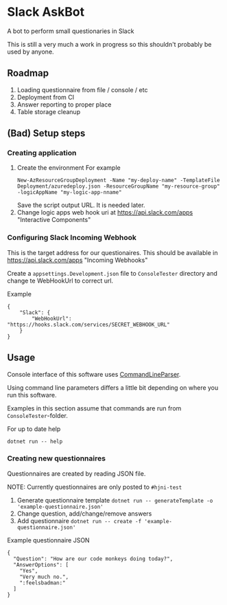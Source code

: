 # Slack AskBot
A bot to perform small questionaries in Slack

This is still a very much a work in progress so this shouldn't probably be used by anyone.

## Roadmap
 1. Loading questionnaire from file / console / etc
 1. Deployment from CI
 1. Answer reporting to proper place
 1. Table storage cleanup

## (Bad) Setup steps

### Creating application
1. Create the environment
   For example 
   ```
   New-AzResourceGroupDeployment -Name "my-deploy-name" -TemplateFile Deployment/azuredeploy.json -ResourceGroupName "my-resource-group" -logicAppName "my-logic-app-nname"
   ```
   Save the script output URL. It is needed later.
2. Change logic apps web hook uri at https://api.slack.com/apps "Interactive Components"

### Configuring Slack Incoming Webhook
This is the target address for our questionaires. This should be available in https://api.slack.com/apps "Incoming Webhooks"

Create a `appsettings.Development.json` file to `ConsoleTester` directory and change te WebHookUrl to correct url. 

Example
```
{
    "Slack": {
        "WebHookUrl": "https://hooks.slack.com/services/SECRET_WEBHOOK_URL"
    }
}
```

## Usage
Console interface of this software uses [CommandLineParser](https://github.com/commandlineparser/commandline).

Using command line parameters differs a little bit depending on where you run this software.

Examples in this section assume that commands are run from `ConsoleTester`-folder.

For up to date help

```
dotnet run -- help 
```

### Creating new questionnaires
Questionnaires are created by reading JSON file.

NOTE: Currently questionnaires are only posted to `#hjni-test`

1. Generate questionnaire template `dotnet run -- generateTemplate -o 'example-questionnaire.json'` 
2. Change question, add/change/remove answers
3. Add questionnaire `dotnet run -- create -f 'example-questionnaire.json'`

Example questionnaire JSON
```
{
  "Question": "How are our code monkeys doing today?",
  "AnswerOptions": [
    "Yes",
    "Very much no.",
    ":feelsbadman:"
  ]
}
```